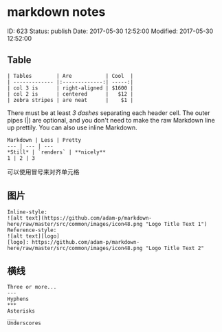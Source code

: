 # markdown notes


ID: 623
Status: publish
Date: 2017-05-30 12:52:00
Modified: 2017-05-30 12:52:00


## Table

```
| Tables        | Are           | Cool  |
| ------------- |:-------------:| -----:|
| col 3 is      | right-aligned | $1600 |
| col 2 is      | centered      |   $12 |
| zebra stripes | are neat      |    $1 |
```
There must be at least *3 dashes* separating each header cell. The outer pipes (|) are optional, and you don't need to make the raw Markdown line up prettily. You can also use inline Markdown.

```
Markdown | Less | Pretty
--- | --- | ---
*Still* | `renders` | **nicely**
1 | 2 | 3
```

可以使用冒号来对齐单元格

## 图片

```
Inline-style: 
![alt text](https://github.com/adam-p/markdown-here/raw/master/src/common/images/icon48.png "Logo Title Text 1")
Reference-style: 
![alt text][logo]
[logo]: https://github.com/adam-p/markdown-here/raw/master/src/common/images/icon48.png "Logo Title Text 2"
```

## 横线

```
Three or more...
---
Hyphens
***
Asterisks
___
Underscores
```